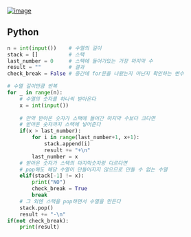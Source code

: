 [![image](https://user-images.githubusercontent.com/54588441/194198639-000e0390-be12-42c9-96f7-12882e20d437.png)](https://www.acmicpc.net/problem/1874)

## Python
```python
n = int(input())    # 수열의 길이
stack = []          # 스택
last_number = 0     # 스택에 들어가있는 가장 마지막 수
result = ""         # 결과
check_break = False # 중간에 for문을 나왔는지 아닌지 확인하는 변수

# 수열 길이만큼 반복
for _ in range(n):
    # 수열의 숫자를 하나씩 받아온다
    x = int(input())
    
    # 만약 받아온 숫자가 스택에 들어간 마지막 수보다 크다면
    # 받아온 숫자까지 스택에 넣어준다
    if(x > last_number):
        for i in range(last_number+1, x+1):
            stack.append(i)
            result += "+\n"
        last_number = x
    # 받아온 숫자가 스택의 마지막숫자랑 다르다면
    # pop해도 해당 수열이 만들어지지 않으므로 만들 수 없는 수열
    elif(stack[-1] != x):
        print("NO")
        check_break = True
        break
    # 그 외엔 스택을 pop하면서 수열을 만든다
    stack.pop()
    result += "-\n"
if(not check_break):
    print(result)
```
